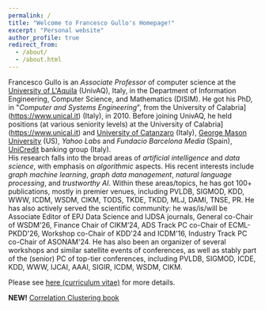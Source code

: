 ```yaml
---
permalink: /
title: "Welcome to Francesco Gullo's Homepage!"
excerpt: "Personal website"
author_profile: true
redirect_from: 
  - /about/
  - /about.html
---
```



<!--
Francesco Gullo is a *senior associate researcher* at the [UniCredit](https://www.unicreditgroup.eu/en.html) banking group.
He joined UniCredit in 2015, and, since then, he has been part of departments/units focusing on research and development in the areas of artificial intelligence and data science: the "*R&D*" department first (for 5 years), the "*Applied Research & Innovation*" unit of the "*AI, Data & Analytics ICT*" department then (for 2 years), and the "*Group Data & Intelligence*" department now (since September 2022).
He received his PhD, in "*Computer and Systems Engineering*", from the [University of Calabria](https://www.unical.it)  (Italy), in 2010. 
During his PhD, he was an *intern* at the [George Mason University](https://www2.gmu.edu) (US), and a teaching/research assistant at the University of Catanzaro (Italy).
After his graduation, he was a *postdoc* at the University of Calabria (Italy),  a *postdoc* and a *research scientist* at the *Yahoo Labs* (Spain), and a *research scientist* at the *Fundacio Barcelona Media* (Spain).
<br>
His research falls into the broad areas of *artificial intelligence* and *data science*, with emphasis on *algorithmic* aspects, i.e., on formulating novel problems, theoretically characterizing them, and designing/analyzing algorithms.
His recent interests include *graph machine learning*, *graph data management*, *natural language processing*, and *trustworthy AI*.
He has been practicing both *fundamental research* (~90 publications, mostly in premier venues such as SIGMOD, VLDB, KDD, ICDM, CIKM, EDBT, WSDM, ECML-PKDD, SDM, TODS, TKDE, TKDD, MACH, DAMI, JCSS, TNSE, PR), and *applied research* ($12$-year work experience in industrial-research environments).
<br>
He has also been serving the scientific community: he was/is/will be Finance Chair of CIKM'24, Workshop Chair of ICDM'16, Program co-Chair of [MIDAS workshop](http://midas.portici.enea.it) @ECML-PKDD['16-'23], MultiClust symposium @SDM'14, MultiClust workshop @KDD'13, 3Clust workshop @PAKDD'12), as well as (senior) program-committee member of major conferences, including SIGMOD, KDD, WWW, IJCAI, AAAI, CIKM, SIGIR, ICDM, WSDM, SDM, ECML-PKDD, ECAI, ICWSM.
-->

<!--
Francesco Gullo is an *associate professor* of computer science at the [University of L'Aquila](https://www.univaq.it/en/index.php?&lang_s=en) (Italy), in the Department of Information Engineering, Computer Science, and Mathematics (DISIM).
He received his PhD, in "*Computer and Systems Engineering*", from the [University of Calabria](https://www.unical.it)  (Italy), in 2010. 
During his PhD, he was an *intern* at the [George Mason University](https://www2.gmu.edu) (US), and a teaching/research assistant at the University of Catanzaro (Italy).
After his graduation, he was a *postdoc* at the University of Calabria (Italy),  a *postdoc* and a *research scientist* at the *Yahoo Labs* (Spain), a *research scientist* at the *Fundacio Barcelona Media* (Spain), and a *senior associate researcher* at the [UniCredit](https://www.unicreditgroup.eu/en.html) banking group (Italy).
<br>
His research falls into the broad areas of *artificial intelligence* and *data science*, with emphasis on *algorithmic* aspects.
His recent interests include *graph machine learning*, *graph data management*, *natural language processing*, and *trustworthy AI*.
He is a co-author of 90+ publications, most of them in premier venues such as SIGMOD, VLDB, KDD, WWW, ICDM, CIKM, EDBT, WSDM, ECML-PKDD, SDM, TODS, TKDE, TKDD, MACH, DAMI, JCSS, TNSE, PR.
<br>
He has also been serving the scientific community: he was/is/will be Associate Editor of EPJ Data Science journal, Finance Chair of CIKM'24, Workshop Chair of KDD'24 and ICDM'16, Industry Track Program co-Chair of ASONAM'24, Program co-Chair of [MIDAS workshop](http://midas.portici.enea.it) @ECML-PKDD['16-'24], MultiClust symposium @SDM'14, MultiClust workshop @KDD'13, 3Clust workshop @PAKDD'12), as well as (senior) program-committee member of major conferences, including SIGMOD, KDD, WWW, IJCAI, AAAI, CIKM, SIGIR, ICDM, WSDM, SDM, ECML-PKDD, ECAI, ICWSM.
-->


Francesco Gullo is an *Associate Professor* of computer science at the [University of L'Aquila](https://www.univaq.it/en/index.php?&lang_s=en) (UnivAQ), Italy, in the Department of Information Engineering, Computer Science, and Mathematics (DISIM). 
He got his PhD, in "*Computer and Systems Engineering*", from the University of Calabria](https://www.unical.it) (Italy), in 2010. Before joining UnivAQ, he held positions (at various seniority levels) at the University of Calabria](https://www.unical.it) and [University of Catanzaro](https://web.unicz.it) (Italy), [George Mason University](https://www2.gmu.edu) (US), *Yahoo Labs* and *Fundacio Barcelona Media* (Spain), [UniCredit](https://www.unicreditgroup.eu/en.html) banking group (Italy).
<br>
His research falls into the broad areas of *artificial intelligence* and *data science*, with emphasis on *algorithmic* aspects. His recent interests include *graph machine learning*, *graph data management*, *natural language processing*, and *trustworthy AI*. Within these areas/topics, he has got 100+ publications, mostly in premier venues, including PVLDB, SIGMOD, KDD, WWW, ICDM, WSDM, CIKM, TODS, TKDE, TKDD, MLJ, DAMI, TNSE, PR. 
He has also actively served the scientific community: he was/is/will be Associate Editor of EPJ Data Science and IJDSA journals, General co-Chair of WSDM'26, Finance Chair of CIKM’24, ADS Track PC co-Chair of ECML-PKDD'26, Workshop co-Chair of KDD'24 and ICDM'16, Industry Track PC co-Chair of ASONAM'24. He has also been an organizer of several workshops and similar satellite events of conferences, as well as stably part of the (senior) PC of top-tier conferences, including PVLDB, SIGMOD, ICDE, KDD, WWW, IJCAI, AAAI, SIGIR, ICDM, WSDM, CIKM.


Please see <a href="/files/CV_FrancescoGullo.pdf">here (curriculum vitae)</a>  for more details.


<b>NEW!</b> <a href="https://link.springer.com/book/10.1007/978-3-031-79210-6">Correlation Clustering book</a>








